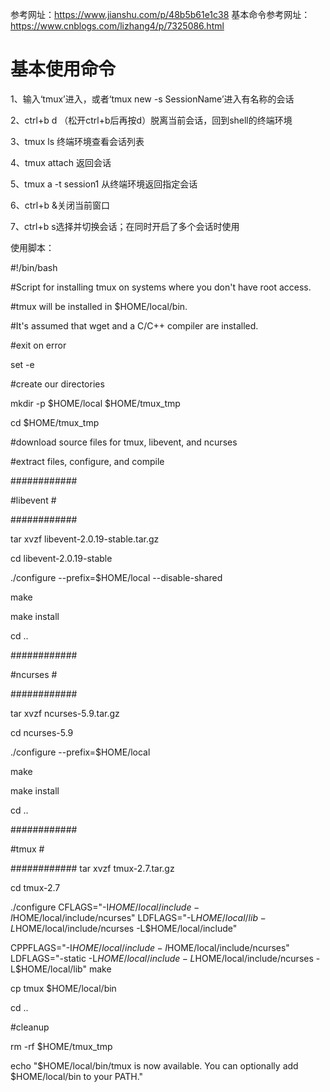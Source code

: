 参考网址：https://www.jianshu.com/p/48b5b61e1c38
基本命令参考网址：https://www.cnblogs.com/lizhang4/p/7325086.html

# 基本使用命令

1、输入‘tmux’进入，或者‘tmux new -s SessionName’进入有名称的会话

2、ctrl+b d （松开ctrl+b后再按d）脱离当前会话，回到shell的终端环境

3、tmux ls 终端环境查看会话列表

4、tmux attach 返回会话

5、tmux a -t session1 从终端环境返回指定会话

6、ctrl+b &关闭当前窗口

7、ctrl+b s选择并切换会话；在同时开启了多个会话时使用

使用脚本：

#!/bin/bash


#Script for installing tmux on systems where you don't have root access.

#tmux will be installed in $HOME/local/bin.

#It's assumed that wget and a C/C++ compiler are installed.


#exit on error

set -e



#create our directories

mkdir -p $HOME/local $HOME/tmux_tmp

cd $HOME/tmux_tmp


#download source files for tmux, libevent, and ncurses


#extract files, configure, and compile


############

#libevent #

############

tar xvzf libevent-2.0.19-stable.tar.gz

cd libevent-2.0.19-stable

./configure --prefix=$HOME/local --disable-shared

make

make install

cd ..



############

#ncurses  #

############

tar xvzf ncurses-5.9.tar.gz

cd ncurses-5.9

./configure --prefix=$HOME/local

make

make install

cd ..



############

#tmux     #

############
tar xvzf tmux-2.7.tar.gz

cd tmux-2.7

./configure CFLAGS="-I$HOME/local/include -I$HOME/local/include/ncurses" LDFLAGS="-L$HOME/local/lib -L$HOME/local/include/ncurses -L$HOME/local/include"

CPPFLAGS="-I$HOME/local/include -I$HOME/local/include/ncurses" LDFLAGS="-static -L$HOME/local/include -L$HOME/local/include/ncurses -L$HOME/local/lib" make

cp tmux $HOME/local/bin

cd ..



#cleanup

rm -rf $HOME/tmux_tmp



echo "$HOME/local/bin/tmux is now available. You can optionally add $HOME/local/bin to your PATH."


